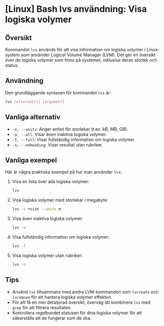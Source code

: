 # [Linux] Bash lvs användning: Visa logiska volymer

## Översikt
Kommandot `lvs` används för att visa information om logiska volymer i Linux-system som använder Logical Volume Manager (LVM). Det ger en översikt över de logiska volymer som finns på systemet, inklusive deras storlek och status.

## Användning
Den grundläggande syntaxen för kommandot `lvs` är:

```bash
lvs [alternativ] [argument]
```

## Vanliga alternativ
- `-o, --units`: Anger enhet för storlekar (t.ex. kB, MB, GB).
- `-a, --all`: Visar även inaktiva logiska volymer.
- `-f, --full`: Visar fullständig information om logiska volymer.
- `-n, --noheading`: Visar resultat utan rubriker.

## Vanliga exempel
Här är några praktiska exempel på hur man använder `lvs`:

1. Visa en lista över alla logiska volymer:
   ```bash
   lvs
   ```

2. Visa logiska volymer med storlekar i megabyte:
   ```bash
   lvs -o +size --units m
   ```

3. Visa även inaktiva logiska volymer:
   ```bash
   lvs -a
   ```

4. Visa fullständig information om logiska volymer:
   ```bash
   lvs -f
   ```

5. Visa logiska volymer utan rubriker:
   ```bash
   lvs -n
   ```

## Tips
- Använd `lvs` tillsammans med andra LVM-kommandon som `lvcreate` och `lvremove` för att hantera logiska volymer effektivt.
- För att få en mer detaljerad översikt, överväg att kombinera `lvs` med `grep` för att filtrera resultaten.
- Kontrollera regelbundet statusen för dina logiska volymer för att säkerställa att de fungerar som de ska.